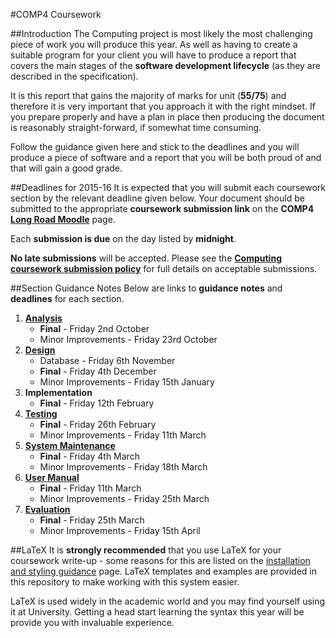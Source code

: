 #COMP4 Coursework

##Introduction
The Computing project is most likely the most challenging piece of work you will produce this year. As well as having to create a suitable program for your client you will have to produce a report that covers the main stages of the **software development lifecycle** (as they are described in the specification).

It is this report that gains the majority of marks for unit (**55/75**) and therefore it is very important that you approach it with the right mindset. If you prepare properly and have a plan in place then producing the document is reasonably straight-forward, if somewhat time consuming.

Follow the guidance given here and stick to the deadlines and you will produce a piece of software and a report that you will be both proud of and that will gain a good grade.

##Deadlines for 2015-16
It is expected that you will submit each coursework section by the relevant deadline given below. Your document should be submitted to the appropriate **coursework submission link** on the **COMP4** [**Long Road Moodle**][9] page.

Each **submission is due** on the day listed by **midnight**.

**No late submissions** will be accepted. Please see the **[Computing coursework submission policy][8]** for full details on acceptable submissions.

##Section Guidance Notes
Below are links to **guidance notes** and **deadlines** for each section.

1. [**Analysis**][1]
    - **Final** - Friday 2nd October
    - Minor Improvements - Friday 23rd October
2. [**Design**][2]
    - Database - Friday 6th November
    - **Final** - Friday 4th December
    - Minor Improvements - Friday 15th January
3. **Implementation**
    - **Final** - Friday 12th February
4. [**Testing**][4]
    - **Final** - Friday 26th February
    - Minor Improvements - Friday 11th March
5. [**System Maintenance**][5]
    - **Final** - Friday 4th March
    - Minor Improvements - Friday 18th March
6. [**User Manual**][6]
    - **Final** - Friday 11th March
    - Minor Improvements - Friday 25th March
7. [**Evaluation**][7]
    - **Final** - Friday 25th March
    - Minor Improvements - Friday 15th April

##LaTeX
It is **strongly recommended** that you use LaTeX for your coursework write-up - some reasons for this are listed on the [installation and styling guidance][10] page. LaTeX templates and examples are provided in this repository to make working with this system easier.

LaTeX is used widely in the academic world and you may find yourself using it at University. Getting a head start learning the syntax this year will be provide you with invaluable experience.

[1]: Analysis/analysis.md
[2]: Design/design.md
[4]: Testing/testing.md
[5]: Maintenance/maintenance.md
[6]: Manual/manual.md
[7]: Evaluation/evaluation.md
[8]: Policy/coursework.md
[9]: http://moodle.longroad.ac.uk
[10]:Policy/styling.md
